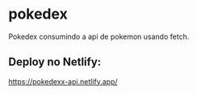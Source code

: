 # pokedex
Pokedex consumindo a api de pokemon usando fetch. 


## Deploy no Netlify:

https://pokedexx-api.netlify.app/
